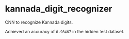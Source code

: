 # kannada_digit_recognizer
CNN to recognize Kannada digits.

Achieved an accuracy of `0.98467` in the hidden test dataset.
